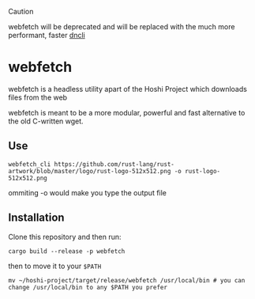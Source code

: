 > [!CAUTION]
> webfetch will be deprecated and will be replaced with the much more performant, faster [dncli](https://github.com/kinoite/dncli)

# webfetch

webfetch is a headless utility apart of the Hoshi Project which downloads files from the web

webfetch is meant to be a more modular, powerful and fast alternative to the old C-written wget.

## Use

```
webfetch_cli https://github.com/rust-lang/rust-artwork/blob/master/logo/rust-logo-512x512.png -o rust-logo-512x512.png
```

ommiting -o would make you type the output file 

## Installation

Clone this repository and then run:
```
cargo build --release -p webfetch
```
then to move it to your `$PATH`
```
mv ~/hoshi-project/target/release/webfetch /usr/local/bin # you can change /usr/local/bin to any $PATH you prefer
```

